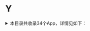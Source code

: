 # Y
<details>
<summary>
本目录共收录34个App，详情见如下：
</summary>

- [Youtube](https://github.com/zirawell/R-Store/tree/main/Rule/QuanX/Adblock/App/Y/Youtube)
- [一刻相册](https://github.com/zirawell/R-Store/tree/main/Rule/QuanX/Adblock/App/Y/%E4%B8%80%E5%88%BB%E7%9B%B8%E5%86%8C)
- [一号店](https://github.com/zirawell/R-Store/tree/main/Rule/QuanX/Adblock/App/Y/%E4%B8%80%E5%8F%B7%E5%BA%97)
- [一汽大众](https://github.com/zirawell/R-Store/tree/main/Rule/QuanX/Adblock/App/Y/%E4%B8%80%E6%B1%BD%E5%A4%A7%E4%BC%97)
- [一淘](https://github.com/zirawell/R-Store/tree/main/Rule/QuanX/Adblock/App/Y/%E4%B8%80%E6%B7%98)
- [一点万象](https://github.com/zirawell/R-Store/tree/main/Rule/QuanX/Adblock/App/Y/%E4%B8%80%E7%82%B9%E4%B8%87%E8%B1%A1)
- [一起考教师](https://github.com/zirawell/R-Store/tree/main/Rule/QuanX/Adblock/App/Y/%E4%B8%80%E8%B5%B7%E8%80%83%E6%95%99%E5%B8%88)
- [云闪付](https://github.com/zirawell/R-Store/tree/main/Rule/QuanX/Adblock/App/Y/%E4%BA%91%E9%97%AA%E4%BB%98)
- [云鲸智能](https://github.com/zirawell/R-Store/tree/main/Rule/QuanX/Adblock/App/Y/%E4%BA%91%E9%B2%B8%E6%99%BA%E8%83%BD)
- [云麦好轻](https://github.com/zirawell/R-Store/tree/main/Rule/QuanX/Adblock/App/Y/%E4%BA%91%E9%BA%A6%E5%A5%BD%E8%BD%BB)
- [亚马逊](https://github.com/zirawell/R-Store/tree/main/Rule/QuanX/Adblock/App/Y/%E4%BA%9A%E9%A9%AC%E9%80%8A)
- [优酷视频](https://github.com/zirawell/R-Store/tree/main/Rule/QuanX/Adblock/App/Y/%E4%BC%98%E9%85%B7%E8%A7%86%E9%A2%91)
- [医考帮](https://github.com/zirawell/R-Store/tree/main/Rule/QuanX/Adblock/App/Y/%E5%8C%BB%E8%80%83%E5%B8%AE)
- [印象笔记](https://github.com/zirawell/R-Store/tree/main/Rule/QuanX/Adblock/App/Y/%E5%8D%B0%E8%B1%A1%E7%AC%94%E8%AE%B0)
- [友邦友享](https://github.com/zirawell/R-Store/tree/main/Rule/QuanX/Adblock/App/Y/%E5%8F%8B%E9%82%A6%E5%8F%8B%E4%BA%AB)
- [友邻优课](https://github.com/zirawell/R-Store/tree/main/Rule/QuanX/Adblock/App/Y/%E5%8F%8B%E9%82%BB%E4%BC%98%E8%AF%BE)
- [央视频](https://github.com/zirawell/R-Store/tree/main/Rule/QuanX/Adblock/App/Y/%E5%A4%AE%E8%A7%86%E9%A2%91)
- [悠洗](https://github.com/zirawell/R-Store/tree/main/Rule/QuanX/Adblock/App/Y/%E6%82%A0%E6%B4%97)
- [易捷加油](https://github.com/zirawell/R-Store/tree/main/Rule/QuanX/Adblock/App/Y/%E6%98%93%E6%8D%B7%E5%8A%A0%E6%B2%B9)
- [易校园](https://github.com/zirawell/R-Store/tree/main/Rule/QuanX/Adblock/App/Y/%E6%98%93%E6%A0%A1%E5%9B%AD)
- [易车](https://github.com/zirawell/R-Store/tree/main/Rule/QuanX/Adblock/App/Y/%E6%98%93%E8%BD%A6)
- [映客直播](https://github.com/zirawell/R-Store/tree/main/Rule/QuanX/Adblock/App/Y/%E6%98%A0%E5%AE%A2%E7%9B%B4%E6%92%AD)
- [曜影医疗](https://github.com/zirawell/R-Store/tree/main/Rule/QuanX/Adblock/App/Y/%E6%9B%9C%E5%BD%B1%E5%8C%BB%E7%96%97)
- [永安行](https://github.com/zirawell/R-Store/tree/main/Rule/QuanX/Adblock/App/Y/%E6%B0%B8%E5%AE%89%E8%A1%8C)
- [永辉生活](https://github.com/zirawell/R-Store/tree/main/Rule/QuanX/Adblock/App/Y/%E6%B0%B8%E8%BE%89%E7%94%9F%E6%B4%BB)
- [猿辅导](https://github.com/zirawell/R-Store/tree/main/Rule/QuanX/Adblock/App/Y/%E7%8C%BF%E8%BE%85%E5%AF%BC)
- [盈宝证券](https://github.com/zirawell/R-Store/tree/main/Rule/QuanX/Adblock/App/Y/%E7%9B%88%E5%AE%9D%E8%AF%81%E5%88%B8)
- [育之有道](https://github.com/zirawell/R-Store/tree/main/Rule/QuanX/Adblock/App/Y/%E8%82%B2%E4%B9%8B%E6%9C%89%E9%81%93)
- [育学园](https://github.com/zirawell/R-Store/tree/main/Rule/QuanX/Adblock/App/Y/%E8%82%B2%E5%AD%A6%E5%9B%AD)
- [艺龙旅行](https://github.com/zirawell/R-Store/tree/main/Rule/QuanX/Adblock/App/Y/%E8%89%BA%E9%BE%99%E6%97%85%E8%A1%8C)
- [萤石云视频](https://github.com/zirawell/R-Store/tree/main/Rule/QuanX/Adblock/App/Y/%E8%90%A4%E7%9F%B3%E4%BA%91%E8%A7%86%E9%A2%91)
- [邮储信用卡](https://github.com/zirawell/R-Store/tree/main/Rule/QuanX/Adblock/App/Y/%E9%82%AE%E5%82%A8%E4%BF%A1%E7%94%A8%E5%8D%A1)
- [银盛通](https://github.com/zirawell/R-Store/tree/main/Rule/QuanX/Adblock/App/Y/%E9%93%B6%E7%9B%9B%E9%80%9A)
- [阳光惠生活](https://github.com/zirawell/R-Store/tree/main/Rule/QuanX/Adblock/App/Y/%E9%98%B3%E5%85%89%E6%83%A0%E7%94%9F%E6%B4%BB)

</details>